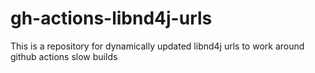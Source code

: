 # gh-actions-libnd4j-urls
This is a repository for dynamically updated libnd4j urls to work around github actions slow builds
